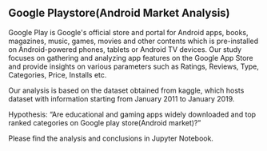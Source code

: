 Google Playstore(Android Market Analysis)
-----------------------------------------

Google Play is Google's official store and portal for Android apps, books, magazines, music, games, movies and other contents which is pre-installed on Android-powered phones, tablets or Android TV devices. Our study focuses on gathering and analyzing app features on the Google App Store and provide insights on various parameters such as Ratings, Reviews, Type, Categories, Price, Installs etc.

Our analysis is based on the dataset obtained from kaggle, which hosts dataset with information starting from January 2011 to January 2019.

Hypothesis: “Are educational and gaming apps widely downloaded and top ranked categories on Google play store(Android market)?”

Please find the analysis and conclusions in Jupyter Notebook.